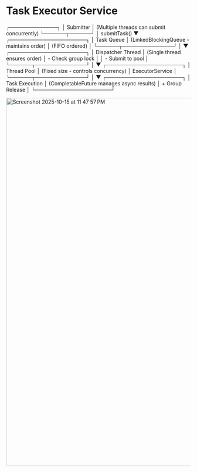 # Task Executor Service 

┌─────────────┐
│  Submitter  │ (Multiple threads can submit concurrently)
└──────┬──────┘
       │ submitTask()
       ▼
┌─────────────────────┐
│   Task Queue        │ (LinkedBlockingQueue - maintains order)
│   (FIFO ordered)    │
└──────┬──────────────┘
       │
       ▼
┌─────────────────────┐
│  Dispatcher Thread  │ (Single thread ensures order)
│  - Check group lock │
│  - Submit to pool   │
└──────┬──────────────┘
       │
       ▼
┌─────────────────────┐
│  Thread Pool        │ (Fixed size - controls concurrency)
│  ExecutorService    │
└──────┬──────────────┘
       │
       ▼
┌─────────────────────┐
│  Task Execution     │ (CompletableFuture manages async results)
│  + Group Release    │
└─────────────────────┘


<img width="1402" height="1001" alt="Screenshot 2025-10-15 at 11 47 57 PM" src="https://github.com/user-attachments/assets/32d0900c-81ac-4983-8aec-5de1f472756d" />
